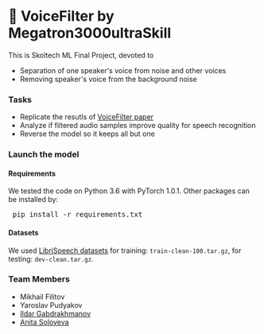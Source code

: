 # :mega: VoiceFilter by Megatron3000ultraSkill 
This is Skoltech ML Final Project, devoted to 
+ Separation of one speaker's voice from noise and other voices 
+ Removing speaker's voice from the background noise

### Tasks
+ Replicate the resutls of [VoiceFilter paper](https://arxiv.org/pdf/1810.04826.pdf)
+ Analyze if filtered audio samples improve quality for speech recognition
+ Reverse the model so it keeps all but one

### Launch the model 
#### Requirements
We tested the code on Python 3.6 with PyTorch 1.0.1. Other packages can be installed by:
  <pre> pip install -r requirements.txt</pre>
#### Datasets
We used [LibriSpeech datasets](http://www.openslr.org/12/) for training: <code>train-clean-100.tar.gz</code>, for testing: <code>dev-clean.tar.gz</code>.

### Team Members 
+ Mikhail Filitov 
+ Yaroslav Pudyakov
+ [Ildar Gabdrakhmanov](https://github.com/KotShredinger)
+ [Anita Soloveva](https://github.com/aniton)

